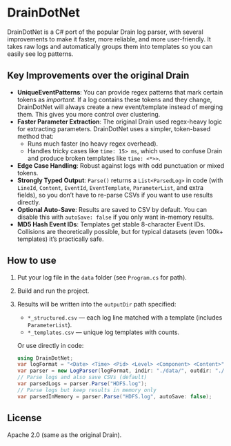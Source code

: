 ﻿# DrainDotNet

DrainDotNet is a C# port of the popular Drain log parser, with several improvements to make it faster, more reliable, and more user-friendly. It takes raw logs and automatically groups them into templates so you can easily see log patterns.

## Key Improvements over the original Drain
- **UniqueEventPatterns**: You can provide regex patterns that mark certain tokens as *important*. If a log contains these tokens and they change, DrainDotNet will always create a new event/template instead of merging them. This gives you more control over clustering.
- **Faster Parameter Extraction**: The original Drain used regex-heavy logic for extracting parameters. DrainDotNet uses a simpler, token-based method that:
  - Runs much faster (no heavy regex overhead).
  - Handles tricky cases like `time: 15> ms`, which used to confuse Drain and produce broken templates like `time: <*>>`.
- **Edge Case Handling**: Robust against logs with odd punctuation or mixed tokens.
- **Strongly Typed Output**: `Parse()` returns a `List<ParsedLog>` in code (with `LineId`, `Content`, `EventId`, `EventTemplate`, `ParameterList`, and extra fields), so you don’t have to re-parse CSVs if you want to use results directly.
- **Optional Auto-Save**: Results are saved to CSV by default. You can disable this with `autoSave: false` if you only want in-memory results.
- **MD5 Hash Event IDs**: Templates get stable 8-character Event IDs. Collisions are theoretically possible, but for typical datasets (even 100k+ templates) it’s practically safe.

## How to use
1. Put your log file in the `data` folder (see `Program.cs` for path).
2. Build and run the project.
3. Results will be written into the `outputDir` path specified:
   - `*_structured.csv` — each log line matched with a template (includes `ParameterList`).
   - `*_templates.csv` — unique log templates with counts.

   Or use directly in code:

	```csharp
	using DrainDotNet;
	var logFormat = "<Date> <Time> <Pid> <Level> <Component> <Content>";
	var parser = new LogParser(logFormat, indir: "./data/", outdir: "./result/");
	// Parse logs and also save CSVs (default)
	var parsedLogs = parser.Parse("HDFS.log");
	// Parse logs but keep results in memory only
	var parsedInMemory = parser.Parse("HDFS.log", autoSave: false);
	```



## License
Apache 2.0 (same as the original Drain).